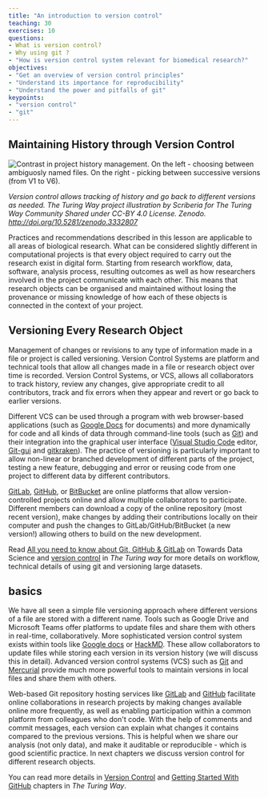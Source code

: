 ```yaml
---
title: "An introduction to version control"
teaching: 30
exercises: 10
questions:
- What is version control?
- Why using git ?
- "How is version control system relevant for biomedical research?"
objectives:
- "Get an overview of version control principles"
- "Understand its importance for reproducibility"
- "Understand the power and pitfalls of git"
keypoints:
- "version control"
- "git"
---
```

## Maintaining History through Version Control

![Contrast in project history management. On the left - choosing between ambiguosly named files. On the right - picking between successive versions (from V1 to V6).](https://zenodo.org/api/iiif/v2/0c0188d3-d03c-4830-a6e3-00405f5c22fa:df931888-09af-4eac-945f-0c208be0c26b:ProjectHistory.jpg/full/750,/0/default.jpg)

*Version control allows tracking of history and go back to different versions as needed. The Turing Way project illustration by Scriberia for The Turing Way Community Shared under CC-BY 4.0 License. Zenodo. http://doi.org/10.5281/zenodo.3332807*

Practices and recommendations described in this lesson are applicable to all areas of biological research. 
What can be considered slightly different in computational projects is that every object required to carry out the research exist in digital form. 
Starting from research workflow, data, software, analysis process, resulting outcomes as well as how researchers involved in the project communicate with each other. 
This means that research objects can be organised and maintained without losing the provenance or missing knowledge of how each of these objects is connected in the context of your project.

## Versioning Every Research Object

Management of changes or revisions to any type of information made in a file or project is called versioning. 
Version Control Systems are platform and technical tools that allow all changes made in a file or research object over time is recorded. 
Version Control Systems, or VCS, allows all collaborators to track history, review any changes, give appropriate credit to all contributors, track and fix errors when they appear and revert or go back to earlier versions. 

Different VCS can be used through a program with web browser-based applications (such as [Google Docs](https://docs.google.com/) for documents) and more dynamically for code and all kinds of data through command-line tools (such as [Git](https://en.wikipedia.org/wiki/Git)) and their integration into the graphical user interface ([Visual Studio Code](https://code.visualstudio.com/) editor, [Git-gui](https://git-scm.com/downloads/guis) and [gitkraken](https://www.gitkraken.com/)).
The practice of versioning is particularly important to allow non-linear or branched development of different parts of the project, testing a new feature, debugging and error or reusing code from one project to different data by different contributors.

[GitLab](https://about.gitlab.com/), [GitHub](https://github.com/), or [BitBucket](https://bitbucket.org) are online platforms that allow version-controlled projects online and allow multiple collaborators to participate. Different members can download a copy of the online repository (most recent version), make changes by adding their contributions locally on their computer and push the changes to GitLab/GitHub/BitBucket (a new version!) allowing others to build on the new development.

Read [All you need to know about Git, GitHub & GitLab](https://towardsdatascience.com/all-you-need-to-know-about-git-github-gitlab-24a853422ff3) on Towards Data Science and [version control](https://the-turing-way.netlify.app/reproducible-research/vcs.html) in *The Turing way* for more details on workflow, technical details of using git and versioning large datasets.

## basics

We have all seen a simple file versioning approach where different versions of a file are stored with a different name. 
Tools such as Google Drive and Microsoft Teams offer platforms to update files and share them with others in real-time, collaboratively. 
More sophisticated version control system exists within tools like [Google docs](https://docs.google.com/) or [HackMD](http://hackmd.io/). 
These allow collaborators to update files while storing each version in its version history (we will discuss this in detail). 
Advanced version control systems (VCS) such as [Git](https://en.wikipedia.org/wiki/Git) and [Mercurial](https://www.mercurial-scm.org/) provide much more powerful tools to maintain versions in local files and share them with others.

Web-based Git repository hosting services like [GitLab](https://about.gitlab.com/) and [GitHub](https://github.com/) facilitate online collaborations in research projects by making changes available online more frequently, as well as enabling participation within a common platform from colleagues who don't code.
With the help of comments and commit messages, each version can explain what changes it contains compared to the previous versions. 
This is helpful when we share our analysis (not only data), and make it auditable or reproducible - which is good scientific practice.
In next chapters we discuss version control for different research objects.

You can read more details in [Version Control](https://the-turing-way.netlify.app/reproducible-research/vcs.html) and [Getting Started With GitHub](https://the-turing-way.netlify.app/collaboration/github-novice.html) chapters in *The Turing Way*.
